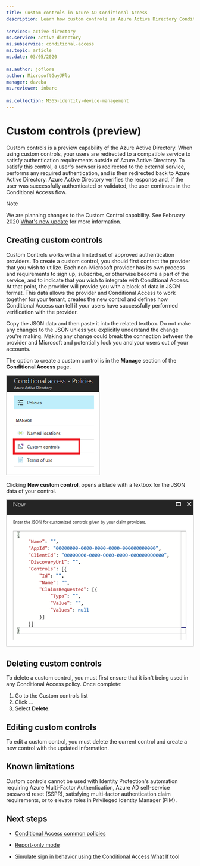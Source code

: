 ```yaml
---
title: Custom controls in Azure AD Conditional Access
description: Learn how custom controls in Azure Active Directory Conditional Access work.

services: active-directory
ms.service: active-directory
ms.subservice: conditional-access
ms.topic: article
ms.date: 03/05/2020

ms.author: joflore
author: MicrosoftGuyJFlo
manager: daveba
ms.reviewer: inbarc

ms.collection: M365-identity-device-management
---
```

# Custom controls (preview)

Custom controls is a preview capability of the Azure Active Directory. When using custom controls, your users are redirected to a compatible service to satisfy authentication requirements outside of Azure Active Directory. To satisfy this control, a user's browser is redirected to the external service, performs any required authentication, and is then redirected back to Azure Active Directory. Azure Active Directory verifies the response and, if the user was successfully authenticated or validated, the user continues in the Conditional Access flow.

> [!NOTE]
> We are planning changes to the Custom Control capability. See February 2020 [What's new update](../fundamentals/whats-new.md#february-2020) for more information.

## Creating custom controls

Custom Controls works with a limited set of approved authentication providers. To create a custom control, you should first contact the provider that you wish to utilize. Each non-Microsoft provider has its own process and requirements to sign up, subscribe, or otherwise become a part of the service, and to indicate that you wish to integrate with Conditional Access. At that point, the provider will provide you with a block of data in JSON format. This data allows the provider and Conditional Access to work together for your tenant, creates the new control and defines how Conditional Access can tell if your users have successfully performed verification with the provider.

Copy the JSON data and then paste it into the related textbox. Do not make any changes to the JSON unless you explicitly understand the change you're making. Making any change could break the connection between the provider and Microsoft and potentially lock you and your users out of your accounts.

The option to create a custom control is in the **Manage** section of the **Conditional Access** page.

![Control](./media/controls/82.png)

Clicking **New custom control**, opens a blade with a textbox for the JSON data of your control.  

![Control](./media/controls/81.png)

## Deleting custom controls

To delete a custom control, you must first ensure that it isn't being used in any Conditional Access policy. Once complete:

1. Go to the Custom controls list
1. Click …  
1. Select **Delete**.

## Editing custom controls

To edit a custom control, you must delete the current control and create a new control with the updated information.

## Known limitations

Custom controls cannot be used with Identity Protection's automation requiring Azure Multi-Factor Authentication, Azure AD self-service password reset (SSPR), satisfying multi-factor authentication claim requirements, or to elevate roles in Privileged Identity Manager (PIM).

## Next steps

- [Conditional Access common policies](concept-conditional-access-policy-common.md)

- [Report-only mode](concept-conditional-access-report-only.md)

- [Simulate sign in behavior using the Conditional Access What If tool](troubleshoot-conditional-access-what-if.md)
